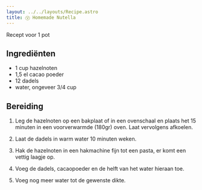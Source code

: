 ```yaml
---
layout: ../../layouts/Recipe.astro
title: Ⓥ Homemade Nutella
---
```

R﻿ecept voor 1 pot

## Ingrediënten

* 1﻿ cup hazelnoten
* 1﻿,5 el cacao poeder
* 1﻿2 dadels
* w﻿ater, ongeveer 3/4 cup

## Bereiding

1. Leg de hazelnoten op een bakplaat of in een ovenschaal en plaats het 15 minuten in een voorverwarmde (180gr) oven. Laat vervolgens afkoelen.


2. L﻿aat de dadels in warm water 10 minuten weken. 
3. H﻿ak de hazelnoten in een hakmachine fijn tot een pasta, er komt een vettig laagje op. 
4. V﻿oeg de dadels, cacaopoeder en de helft van het water hieraan toe. 
5. V﻿oeg nog meer water tot de gewenste dikte.